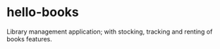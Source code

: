 # hello-books
Library management application; with stocking, tracking and renting of books features.
